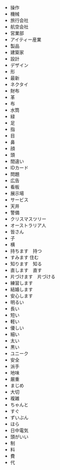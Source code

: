 * 操作
* 機械
* 旅行会社
* 航空会社
* 営業部
* アイティー産業
* 製品
* 建築家
* 設計
* デザイン
* 形
* 最新
* ネクタイ
* 財布
* 革
* 布
* 水筒
* 緑
* 足
* 指
* 目
* 鼻
* 顔
* 頭
* 間違い
* IDカード
* 問題
* 広告
* 看板
* 展示場
* サービス
* 天井
* 警備
* クリスマスツリー
* オーストラリア人
* 皆さん
* 子
* 横
* 持ちます　持つ
* すみます   住む
* 知ります　知る
* 直します　直す
* 片づけます　片づける
* 練習します
* 結婚します
* 安心します
* 明るい
* 長い
* 短い
* 軽い
* 優しい
* 細い
* 太い
* 黒い
* ユニーク
* 安全
* 派手
* 地味
* 厳重
* まじめ
* 大切
* 複雑
* ちゃんと
* すぐ
* ずいぶん
* ほら
* 日中電気
* 頭がいい
* 制
* 料
* 費
* 代
